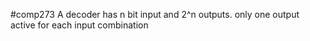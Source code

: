 #comp273 
A decoder has n bit input and 2^n outputs. only one output active for each input combination